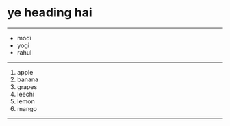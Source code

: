 # ye heading hai
---
- modi
- yogi
- rahul
---
1. apple
2. banana
3. grapes
4. leechi
5. lemon
6. mango
---
